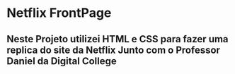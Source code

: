 <h1>Netflix FrontPage</h1>

<h2>Neste Projeto utilizei HTML e CSS para fazer uma replica do site da Netflix Junto com o Professor Daniel da Digital College</h2>